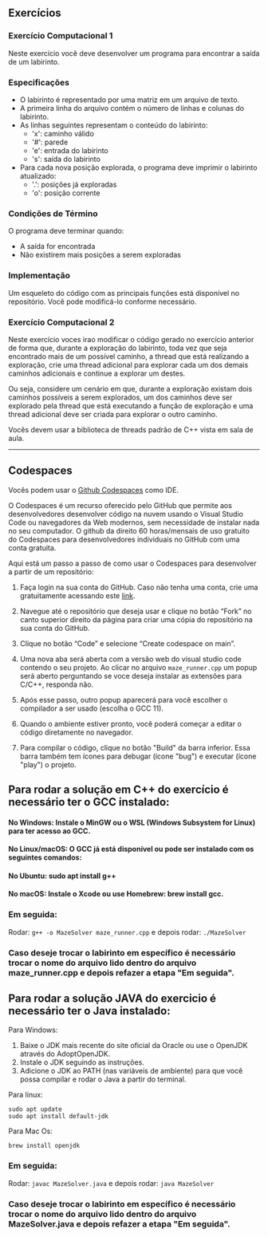 ## Exercícios

### Exercício Computacional 1

Neste exercício você deve desenvolver um programa para encontrar a saída de um labirinto.

### Especificações

- O labirinto é representado por uma matriz em um arquivo de texto.
- A primeira linha do arquivo contém o número de linhas e colunas do labirinto.
- As linhas seguintes representam o conteúdo do labirinto:
  - 'x': caminho válido
  - '#': parede
  - 'e': entrada do labirinto
  - 's': saída do labirinto
- Para cada nova posição explorada, o programa deve imprimir o labirinto atualizado:
  - '.': posições já exploradas
  - 'o': posição corrente

### Condições de Término
O programa deve terminar quando:
- A saída for encontrada
- Não existirem mais posições a serem exploradas

### Implementação
Um esqueleto do código com as principais funções está disponível no repositório. Você pode modificá-lo conforme necessário.

### Exercício Computacional 2

Neste exercício voces irao modificar o código gerado no exercício anterior de forma que, durante a exploração do labirinto, toda vez que seja encontrado mais de um possível caminho, a thread que está realizando a exploração, crie uma thread adicional para explorar cada um dos demais caminhos adicionais e  continue a explorar um destes.

Ou seja, considere um cenário em que, durante a exploração existam dois caminhos possíveis a serem explorados, um dos caminhos deve ser explorado pela thread que está executando a função de exploração e uma thread adicional deve ser criada para explorar o outro caminho. 

Vocês devem usar a biblioteca de threads padrão de C++ vista em sala de aula.

---

## Codespaces

Vocês podem usar o [Github Codespaces](https://github.com/features/codespaces) como IDE.

O Codespaces é um recurso oferecido pelo GitHub que permite aos desenvolvedores desenvolver código na nuvem usando o Visual Studio Code ou navegadores da Web modernos, sem necessidade de instalar nada no seu computador. O github da direito 60 horas/mensais de uso gratuito do Codespaces para desenvolvedores individuais no GitHub com uma conta gratuita.

Aqui está um passo a passo de como usar o Codespaces para desenvolver a partir de um repositório:

1. Faça login na sua conta do GitHub. Caso não tenha uma conta, crie uma gratuitamente acessando este [link](https://github.com/join). 

2. Navegue até o repositório que deseja usar e clique no botão “Fork” no canto superior direito da página para criar uma cópia do repositório na sua conta do GitHub.

3. Clique no botão “Code” e selecione “Create codespace on main”.

4. Uma nova aba será aberta com a versão web do visual studio code contendo o seu projeto. Ao clicar no arquivo `maze_runner.cpp` um popup será aberto perguntando se voce deseja instalar as extensões para C/C++, responda não.

5. Após esse passo, outro popup aparecerá para você escolher o compilador a ser usado (escolha o GCC 11).

5. Quando o ambiente estiver pronto, você poderá começar a editar o código diretamente no navegador.

6. Para compilar o código, clique no botão "Build" da barra inferior. Essa barra também tem ícones para debugar (ícone "bug") e executar (ícone "play") o projeto.

## Para rodar a solução em C++ do exercício é necessário ter o GCC instalado:

#### No Windows: Instale o MinGW ou o WSL (Windows Subsystem for Linux) para ter acesso ao GCC.
#### No Linux/macOS: O GCC já está disponível ou pode ser instalado com os seguintes comandos:
#### No Ubuntu: sudo apt install g++
#### No macOS: Instale o Xcode ou use Homebrew: brew install gcc.

### Em seguida:

Rodar:  ``` g++ -o MazeSolver maze_runner.cpp ```
e depois rodar: ``` ./MazeSolver ```

### Caso deseje trocar o labirinto em específico é necessário trocar o nome do arquivo lido dentro do arquivo maze_runner.cpp e depois refazer a etapa "Em seguida".

## Para rodar a solução JAVA do exercicio é necessário ter o Java instalado:

Para Windows:

1) Baixe o JDK mais recente do site oficial da Oracle ou use o OpenJDK através do AdoptOpenJDK.
2) Instale o JDK seguindo as instruções.
3) Adicione o JDK ao PATH (nas variáveis de ambiente) para que você possa compilar e rodar o Java a partir do terminal.

Para linux:

```
sudo apt update
sudo apt install default-jdk
```

Para Mac Os:

```brew install openjdk```

### Em seguida:

Rodar:  ``` javac MazeSolver.java ```
e depois rodar: ``` java MazeSolver ```

### Caso deseje trocar o labirinto em específico é necessário trocar o nome do arquivo lido dentro do arquivo MazeSolver.java e depois refazer a etapa "Em seguida".
